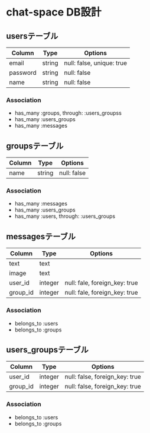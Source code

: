 # chat-space DB設計
## usersテーブル
|Column|Type|Options|
|------|----|-------|
|email|string|null: false, unique: true|
|password|string|null: false|
|name|string|null: false|
### Association
- has_many  :groups,  through:  :users_groupss
- has_many  :users_groups
- has_many  :messages

## groupsテーブル
|Column|Type|Options|
|------|----|-------|
|name|string|null: false|
### Association
- has_many  :messages
- has_many  :users_groups
- has_many  :users,  through:  :users_groups

## messagesテーブル
|Column|Type|Options|
|------|----|-------|
|text|text||
|image|text||
|user_id|integer|null: fale, foreign_key: true|
|group_id|integer|null: fale, foreign_key: true|
### Association
- belongs_to :users
- belongs_to :groups

## users_groupsテーブル
|Column|Type|Options|
|------|----|-------|
|user_id|integer|null: false, foreign_key: true|
|group_id|integer|null: false, foreign_key: true|
### Association
- belongs_to :users
- belongs_to :groups